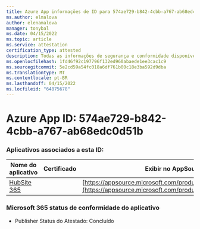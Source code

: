 ```yaml
---
title: Azure App informações de ID para 574ae729-b842-4cbb-a767-ab68edc0d51b
ms.author: elmalova
author: elenamalova
manager: tonybal
ms.date: 04/15/2022
ms.topic: article
ms.service: attestation
certification_type: attested
description: Todas as informações de segurança e conformidade disponíveis para 574ae729-b842-4cbb-a767-ab68edc0d51b.
ms.openlocfilehash: 1fd46f92c197796f132ed960abaede1ee3cac1c9
ms.sourcegitcommit: 5e2cd59a54fc018a6df761b00c18e3ba592d9dba
ms.translationtype: MT
ms.contentlocale: pt-BR
ms.lasthandoff: 04/15/2022
ms.locfileid: "64875678"
---
```

# <a name="azure-app-id-574ae729-b842-4cbb-a767-ab68edc0d51b"></a>Azure App ID: 574ae729-b842-4cbb-a767-ab68edc0d51b


### <a name="apps-associated-with-this-id"></a>Aplicativos associados a esta ID:
| **Nome do aplicativo** | **Certificado** | **Exibir no AppSource** |
|--------------|---------------|-----------------------|
| [HubSite 365](../forward/WA200003704.md) |  | [https://appsource.microsoft.com/product/office/WA200003704](https://appsource.microsoft.com/product/office/WA200003704) |

### <a name="microsoft-365-app-compliance-status"></a>Microsoft 365 status de conformidade do aplicativo
- Publisher Status do Atestado: Concluído

